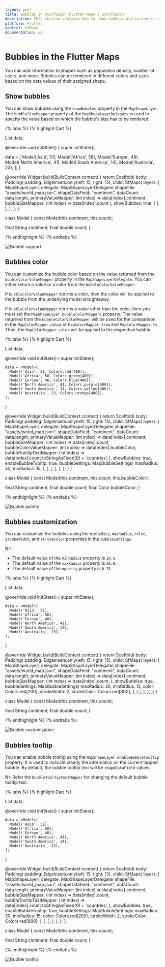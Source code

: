 ```yaml
---
layout: post
title: Bubbles in Syncfusion Flutter Maps | Syncfusion
description: This section explains how to show bubbles and customize its appearance in the Flutter maps application.
platform: Flutter
control: SfMaps
documentation: ug
---
```


# Bubbles in the Flutter Maps

You can add information to shapes such as population density, number of users, and more. Bubbles can be rendered in different colors and sizes based on the data values of their assigned shape.

## Show bubbles

You can show bubbles using the `showBubbles` property in the `MapShapeLayer`. The `bubbleSizeMapper` property of the `MapShapeLayerDelegate` is used to specify the value based on which the bubble's size has to be rendered.

{% tabs %}
{% highlight Dart %}

List<Model> data;

@override
void initState() {
   super.initState();

   data = <Model>[
      Model('Asia', 51),
      Model('Africa', 58),
      Model('Europe', 48),
      Model('North America', 41),
      Model('South America', 14),
      Model('Australia', 23),
   ];
}

@override
Widget build(BuildContext context) {
    return Scaffold(
      body: Padding(
        padding: EdgeInsets.only(left: 15, right: 15),
        child: SfMaps(
          layers: [
            MapShapeLayer(
              delegate: MapShapeLayerDelegate(
                  shapeFile: "assets/world_map.json",
                  shapeDataField: "continent",
                  dataCount: data.length,
                  primaryValueMapper: (int index) => data[index].continent,
                  bubbleSizeMapper: (int index) => data[index].count
              ),
              showBubbles: true,
            )
          ],
        ),
      ),
   );
}

class Model {
  const Model(this.continent, this.count);

  final String continent;
  final double count;
}

{% endhighlight %}
{% endtabs %}

![Bubble support](images/bubble/default-bubble.png)

## Bubbles color

You can customize the bubble color based on the value returned from the `bubbleColorValueMapper` property in the `MapShapeLayerDelegate`. You can either return a value or a color from the `bubbleColorValueMapper`.

If `bubbleColorValueMapper` returns a color, then the color will be applied to the bubble from the underlying model straightaway.

If `bubbleColorValueMapper` returns a value other than the color, then you must set the `MapShapeLayer.bubbleColorMappers` property. The value returned from the `bubbleColorValueMapper` will be used for the comparison in the `MapColorMapper.value` or `MapColorMapper.from` and `MapColorMapper.to`. Then, the `MapColorMapper.color` will be applied to the respective bubble.

{% tabs %}
{% highlight Dart %}

 List<Model> data;

  @override
  void initState() {
    super.initState();

    data = <Model>[
      Model('Asia', 51, Colors.red[400]),
      Model('Africa', 58, Colors.green[400]),
      Model('Europe', 48, Colors.blue[400]),
      Model('North America', 41, Colors.purple[400]),
      Model('South America', 14, Colors.yellow[400]),
      Model('Australia', 23, Colors.orange[400]),
    ];
  }

  @override
  Widget build(BuildContext context) {
    return Scaffold(
      body: Padding(
        padding: EdgeInsets.only(left: 15, right: 15),
        child: SfMaps(
          layers: [
            MapShapeLayer(
              delegate: MapShapeLayerDelegate(
                shapeFile: "assets/world_map.json",
                shapeDataField: "continent",
                dataCount: data.length,
                primaryValueMapper: (int index) => data[index].continent,
                bubbleSizeMapper: (int index) => data[index].count,
                bubbleColorValueMapper: (int index) => data[index].bubbleColor,
                bubbleTooltipTextMapper: (int index) =>
                data[index].count.toStringAsFixed(0) + 'countries',
              ),
              showBubbles: true,
              enableBubbleTooltip: true,
              bubbleSettings: MapBubbleSettings(
                maxRadius: 30,
                minRadius: 15,
              ),
            ),
          ],
        ),
      ),
    );
  }
}

class Model {
  const Model(this.continent, this.count, this.bubbleColor);

  final String continent;
  final double count;
  final Color bubbleColor;
}

{% endhighlight %}
{% endtabs %}

![Bubble palette](images/bubble/bubble-palette.png)

## Bubbles customization

You can customize the bubbles using the `minRadius`, `maxRadius`, `color`, `strokeWidth`, and `strokeColor` properties in the `bubbleSettings`.

N>
* The default value of the `minRadius` property is `10.0`.
* The default value of the `maxRadius` property is `50.0`.
* The default value of the `opacity` property is `0.75`.

{% tabs %}
{% highlight Dart %}

List<Model> data;

@override
void initState() {
    super.initState();

    data = <Model>[
      Model('Asia', 51),
      Model('Africa', 58),
      Model('Europe', 48),
      Model('North America', 41),
      Model('South America', 14),
      Model('Australia', 23),
    ];
}

@override
Widget build(BuildContext context) {
    return Scaffold(
      body: Padding(
        padding: EdgeInsets.only(left: 15, right: 15),
        child: SfMaps(
          layers: [
            MapShapeLayer(
              delegate: MapShapeLayerDelegate(
                  shapeFile: "assets/world_map.json",
                  shapeDataField: "continent",
                  dataCount: data.length,
                  primaryValueMapper: (int index) => data[index].continent,
                  bubbleSizeMapper: (int index) => data[index].count,
              ),
              showBubbles: true,
              bubbleSettings: MapBubbleSettings(
                maxRadius: 30,
                minRadius: 15,
                color: Colors.red[200],
                strokeWidth: 2,
                strokeColor: Colors.red[800],
              ),
            )
          ],
        ),
      ),
   );
}

class Model {
  const Model(this.continent, this.count);

  final String continent;
  final double count;
}

{% endhighlight %}
{% endtabs %}

![Bubble customization](images/bubble/bubble-customization.png)

## Bubbles tooltip

You can enable bubble tooltip using the `MapShapeLayer.enableBubbleTooltip` property. It is used to indicate clearly the information on the current tapped bubble. By default, the bubble tooltip text will be `shapeDataField` values.

N> Refer the `bubbleTooltipTextMapper` for changing the default bubble tooltip text.

{% tabs %}
{% highlight Dart %}

List<Model> data;

  @override
  void initState() {
    super.initState();

    data = <Model>[
      Model('Asia', 51),
      Model('Africa', 58),
      Model('Europe', 48),
      Model('North America', 41),
      Model('South America', 14),
      Model('Australia', 23),
    ];
  }

  @override
  Widget build(BuildContext context) {
    return Scaffold(
      body: Padding(
        padding: EdgeInsets.only(left: 15, right: 15),
        child: SfMaps(
          layers: [
            MapShapeLayer(
              delegate: MapShapeLayerDelegate(
                  shapeFile: "assets/world_map.json",
                  shapeDataField: "continent",
                  dataCount: data.length,
                  primaryValueMapper: (int index) => data[index].continent,
                  bubbleSizeMapper: (int index) => data[index].count,
                  bubbleTooltipTextMapper: (int index) => data[index].count.toStringAsFixed(0) + 'countries',
              ),
              showBubbles: true,
              enableBubbleTooltip: true,
              bubbleSettings: MapBubbleSettings(
                maxRadius: 30,
                minRadius: 15,
                color: Colors.red[200],
                strokeWidth: 2,
                strokeColor: Colors.red[800],
              ),
            ),
          ],
        ),
      ),
   );
}

class Model {
  const Model(this.continent, this.count);

  final String continent;
  final double count;
}

{% endhighlight %}
{% endtabs %}

![Bubble tooltip](images/bubble/bubble-tooltip.png)
